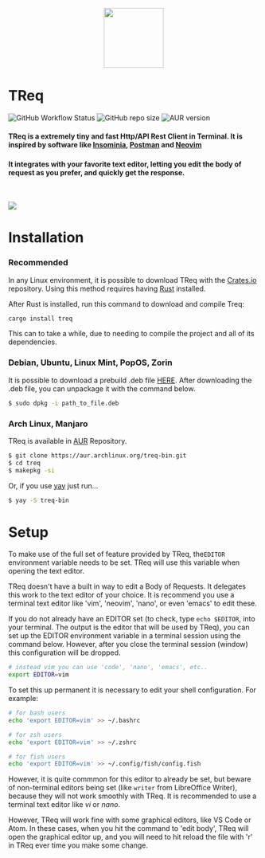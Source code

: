 <p align="center">
<img src="./dino.png" height="120px" />
</p>

# TReq

![GitHub Workflow Status](https://img.shields.io/github/actions/workflow/status/talis-fb/treq/cd.yml)
![GitHub repo size](https://img.shields.io/github/repo-size/talis-fb/treq)
![AUR version](https://img.shields.io/aur/version/treq-bin)

#### TReq is a extremely tiny and fast Http/API Rest Client in Terminal. It is inspired by software like [Insominia](https://insomnia.rest/download), [Postman](https://www.postman.com/) and [Neovim](https://github.com/neovim/neovim)
### 
#### It integrates with your favorite text editor, letting you edit the body of request as you prefer, and quickly get the response. 

<br />

![](showcase.gif)

# Installation

### Recommended

In any Linux environment, it is possible to download TReq with the [Crates.io](https://crates.io/crates/treq) repository. Using this method requires having [Rust](https://www.rust-lang.org/pt-BR/tools/install) installed. 

After Rust is installed, run this command to download and compile Treq:

```sh
cargo install treq
```

This can to take a while, due to needing to compile the project and all of its dependencies.

### Debian, Ubuntu, Linux Mint, PopOS, Zorin
It is possible to download a prebuild .deb file [HERE](https://github.com/talis-fb/TReq/releases). After downloading the .deb file, you can unpackage it with the command below.

```sh
$ sudo dpkg -i path_to_file.deb
```

### Arch Linux, Manjaro
TReq is available in [AUR](https://aur.archlinux.org/packages/treq-bin/) Repository.

```sh
$ git clone https://aur.archlinux.org/treq-bin.git
$ cd treq
$ makepkg -si
```

Or, if you use [yay](https://github.com/Jguer/yay) just run...

```sh
$ yay -S treq-bin
```

# Setup

To make use of the full set of feature provided by TReq, the`EDITOR` environment variable needs to be set. TReq will use this variable when opening the text editor.

TReq doesn't have a built in way to edit a Body of Requests. It delegates this work to the text editor of your choice. It is recommend you use a terminal text editor like 'vim', 'neovim', 'nano', or even 'emacs' to edit these.

If you do not already have an EDITOR set (to check, type `echo $EDITOR`, into your terminal. The output is the editor that will be used by TReq), you can set up the EDITOR environment variable in a terminal session using the command below. However, after you close the terminal session (window) this configuration will be dropped.
```sh
# instead vim you can use 'code', 'nano', 'emacs', etc..
export EDITOR=vim 
```

To set this up permanent it is necessary to edit your shell configuration. For example:
```sh
# for bash users
echo 'export EDITOR=vim' >> ~/.bashrc 

# for zsh users
echo 'export EDITOR=vim' >> ~/.zshrc

# for fish users
echo 'export EDITOR=vim' >> ~/.config/fish/config.fish 
```

However, it is quite commmon for this editor to already be set, but beware of non-terminal editors being set (like `writer` from LibreOffice Writer), because they will not work smoothly with TReq. It is recommended to use a terminal text editor like _vi_ or _nano_.

However, TReq will work fine with some graphical editors, like VS Code or Atom. In these cases, when you hit the command to 'edit body', TReq will open the graphical editor up, and you will need to hit reload the file with 'r' in TReq ever time you make some change.
